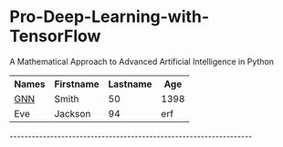 # Pro-Deep-Learning-with-TensorFlow
A Mathematical Approach to Advanced  Artificial Intelligence in Python


<table style="width:100%">
  <tr>
    <th>Names</th>
    <th>Firstname</th>
    <th>Lastname</th> 
    <th>Age</th>
  </tr>
  <tr>
    <td><a href="https://arxiv.org/pdf/1812.08434.pdf" > GNN </a></td>
    <td>Smith</td> 
    <td>50</td>
    <td>1398</td>
  </tr>
  <tr>
    <td>Eve</td>
    <td>Jackson</td> 
    <td>94</td>
     <td>erf</td>
  </tr>
</table>
------------------------------------------------------------------
